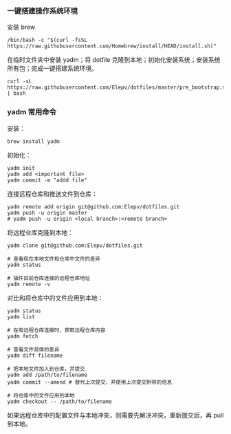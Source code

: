 ### 一键搭建操作系统环境

安装 brew

```shell
/bin/bash -c "$(curl -fsSL https://raw.githubusercontent.com/Homebrew/install/HEAD/install.sh)"

```

在临时文件夹中安装 yadm；将 dotfile 克隆到本地；初始化安装系统；安装系统所有包；完成一键搭建系统环境。
```shell
curl -sL https://raw.githubusercontent.com/Elepv/dotfiles/master/pre_bootstrap.sh | bash
```

### yadm 常用命令


安装：
```shell
brew install yadm
```

初始化：
```shell
yadm init
yadm add <important file>
yadm commit -m "addd file"
```

连接远程仓库和推送文件到仓库：
```shell
yadm remote add origin git@github.com:Elepv/dotfiles.git
yadm push -u origin master
# yadm push -u origin <local branch>:<remote branch>
```

将远程仓库克隆到本地：
```shell
yadm clone git@github.com:Elepv/dotfiles.git

# 查看现在本地文件和仓库中文件的差异
yadm status

# 插件目前仓库连接的远程仓库地址
yadm remote -v
```

对比和将仓库中的文件应用到本地：
```shell
yadm status
yadm list

# 在有远程仓库连接时，获取远程仓库内容
yadm fetch

# 查看文件具体的差异
yadm diff filename

# 把本地文件加入到仓库，并提交
yadm add /path/to/filename
yadm commit --amend # 替代上次提交，并使用上次提交附带的信息

# 将仓库中的文件应用到本地
yadm checkout -- /path/to/filename

```

如果远程仓库中的配置文件与本地冲突，则需要先解决冲突，重新提交后，再 pull 到本地。
